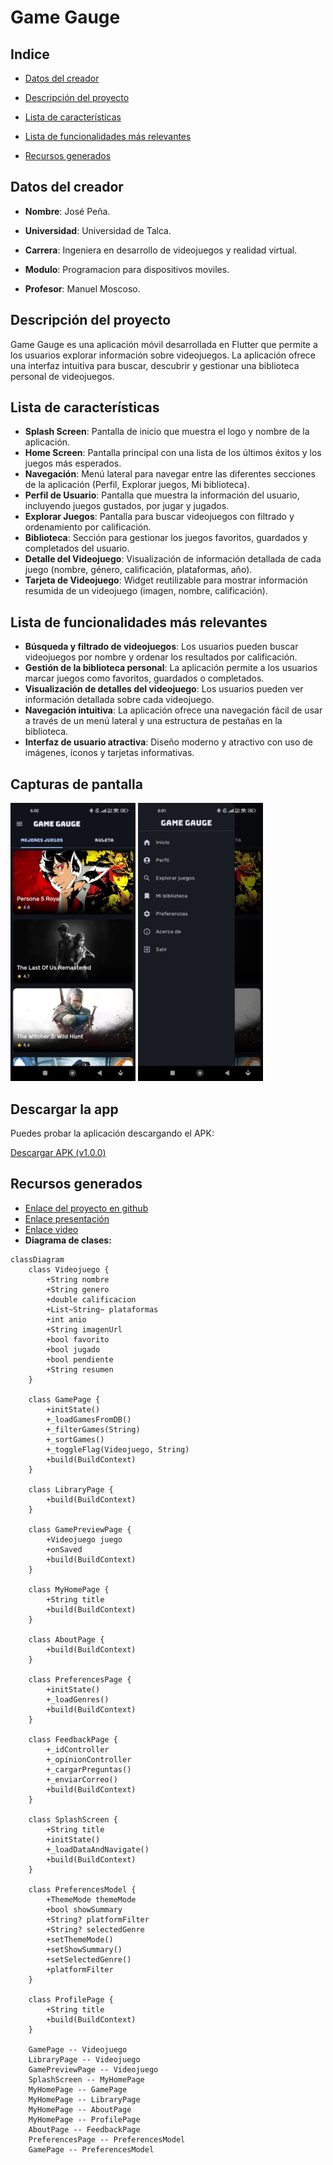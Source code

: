 
# Game Gauge

## Indice

- [Datos del creador](#datos-del-creador)

- [Descripción del proyecto](#descripción-del-proyecto)

- [Lista de características](#lista-de-características)
- [Lista de funcionalidades más relevantes](#lista-de-funcionalidades-más-relevantes)
- [Recursos generados](#recursos-generados)

## Datos del creador

- **Nombre**: José Peña.

- **Universidad**: Universidad de Talca.

- **Carrera**: Ingeniera en desarrollo de videojuegos y realidad virtual.

- **Modulo**: Programacion para dispositivos moviles.

- **Profesor**: Manuel Moscoso.


## Descripción del proyecto 
Game Gauge es una aplicación móvil desarrollada en Flutter que permite a los usuarios explorar información sobre videojuegos. La aplicación ofrece una interfaz intuitiva para buscar, descubrir y gestionar una biblioteca personal de videojuegos. 
## Lista de características 
- **Splash Screen**: Pantalla de inicio que muestra el logo y nombre de la aplicación. 
- **Home Screen**: Pantalla principal con una lista de los últimos éxitos y los juegos más esperados. 
- **Navegación**: Menú lateral para navegar entre las diferentes secciones de la aplicación (Perfil, Explorar juegos, Mi biblioteca). 
- **Perfil de Usuario**: Pantalla que muestra la información del usuario, incluyendo juegos gustados, por jugar y jugados. 
- **Explorar Juegos**: Pantalla para buscar videojuegos con filtrado y ordenamiento por calificación. 
- **Biblioteca**: Sección para gestionar los juegos favoritos, guardados y completados del usuario. 
- **Detalle del Videojuego**: Visualización de información detallada de cada juego (nombre, género, calificación, plataformas, año). 
- **Tarjeta de Videojuego**: Widget reutilizable para mostrar información resumida de un videojuego (imagen, nombre, calificación). 
## Lista de funcionalidades más relevantes 
- **Búsqueda y filtrado de videojuegos**: Los usuarios pueden buscar videojuegos por nombre y ordenar los resultados por calificación. 
- **Gestión de la biblioteca personal**: La aplicación permite a los usuarios marcar juegos como favoritos, guardados o completados. 
- **Visualización de detalles del videojuego**: Los usuarios pueden ver información detallada sobre cada videojuego. 
- **Navegación intuitiva**: La aplicación ofrece una navegación fácil de usar a través de un menú lateral y una estructura de pestañas en la biblioteca. 
- **Interfaz de usuario atractiva**: Diseño moderno y atractivo con uso de imágenes, íconos y tarjetas informativas. 
## Capturas de pantalla 

<img src="assets/Capturas/home.jpg" alt="Home" width="200"/>
<img src="assets/Capturas/drawer.jpg" alt="Drawer" width="200"/>

## Descargar la app

Puedes probar la aplicación descargando el APK:

[ Descargar APK (v1.0.0)](https://github.com/xWTomasWx/VideogameRating/releases/download/v1.0.0/game_gauge.apk)
## Recursos generados 
- [Enlace del proyecto en github](https://github.com/xWTomasWx/VideogameRating)
- [Enlace presentación](https://drive.google.com/file/d/1X0jYLj_HepNChIGcx9ltIi3TE5Sxsyjs/view?usp=sharing)
- [Enlace video](https://youtu.be/XZcuN1ufnz8)
- **Diagrama de clases:**
``` mermaid 
classDiagram
    class Videojuego {
        +String nombre
        +String genero
        +double calificacion
        +List~String~ plataformas
        +int anio
        +String imagenUrl
        +bool favorito
        +bool jugado
        +bool pendiente
        +String resumen
    }

    class GamePage {
        +initState()
        +_loadGamesFromDB()
        +_filterGames(String)
        +_sortGames()
        +_toggleFlag(Videojuego, String)
        +build(BuildContext)
    }

    class LibraryPage {
        +build(BuildContext)
    }

    class GamePreviewPage {
        +Videojuego juego
        +onSaved
        +build(BuildContext)
    }

    class MyHomePage {
        +String title
        +build(BuildContext)
    }

    class AboutPage {
        +build(BuildContext)
    }

    class PreferencesPage {
        +initState()
        +_loadGenres()
        +build(BuildContext)
    }

    class FeedbackPage {
        +_idController
        +_opinionController
        +_cargarPreguntas()
        +_enviarCorreo()
        +build(BuildContext)
    }

    class SplashScreen {
        +String title
        +initState()
        +_loadDataAndNavigate()
        +build(BuildContext)
    }

    class PreferencesModel {
        +ThemeMode themeMode
        +bool showSummary
        +String? platformFilter
        +String? selectedGenre
        +setThemeMode()
        +setShowSummary()
        +setSelectedGenre()
        +platformFilter
    }

    class ProfilePage {
        +String title
        +build(BuildContext)
    }

    GamePage -- Videojuego
    LibraryPage -- Videojuego
    GamePreviewPage -- Videojuego
    SplashScreen -- MyHomePage
    MyHomePage -- GamePage
    MyHomePage -- LibraryPage
    MyHomePage -- AboutPage
    MyHomePage -- ProfilePage
    AboutPage -- FeedbackPage
    PreferencesPage -- PreferencesModel
    GamePage -- PreferencesModel

```
